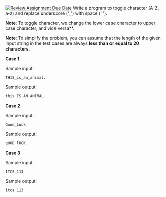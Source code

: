 [![Review Assignment Due Date](https://classroom.github.com/assets/deadline-readme-button-22041afd0340ce965d47ae6ef1cefeee28c7c493a6346c4f15d667ab976d596c.svg)](https://classroom.github.com/a/aExixsoL)
Write a program to toggle character (A-Z, a-z) and replace underscore ('_') with space (' ').

**Note**: To toggle character, we change the lower case character to upper case character, and vice versa**.


**Note**: To simplify the problem, you can assume that the length of the given input string in the test cases are always **less than or equal to 20 characters**.

**Case 1**

Sample input:
```
THIS_is_an_animal.
```
Sample output:
```
this IS AN ANIMAL.
```

**Case 2**

Sample input:
```
Good_Luck
```
Sample output:
```
gOOD lUCK
```

**Case 3**

Sample input:
```
ITCS_113
```
Sample output:
```
itcs 113
```
